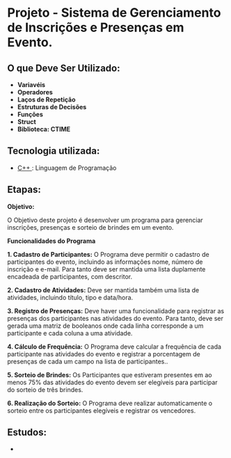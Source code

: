 # Projeto - Sistema de Gerenciamento de Inscrições e Presenças em Evento.

## O que Deve Ser Utilizado:

* **Variavéis**<br>
* **Operadores**<br>
* **Laços de Repetição**<br>
* **Estruturas de Decisões**<br>
* **Funções**<br>
* **Struct**<br>
* **Biblioteca: CTIME**<br>


## Tecnologia utilizada:

* [C++ ](https://learn.microsoft.com/pt-br/cpp/cpp/?view=msvc-170):  Linguagem de Programação

## Etapas:

**Objetivo:**

O Objetivo deste projeto é desenvolver um programa para gerenciar inscrições, presenças e sorteio de brindes em um evento.

**Funcionalidades do Programa**

**1. Cadastro de Participantes:** O Programa deve permitir o cadastro de participantes do evento, incluindo as informações nome, número de inscrição e e-mail. Para tanto deve ser mantida uma lista duplamente encadeada de participantes, com descritor.

**2. Cadastro de Atividades:** Deve ser mantida também uma lista de atividades, incluindo título, tipo e data/hora.

**3. Registro de Presenças:** Deve haver uma funcionalidade para registrar as presenças dos participantes nas atividades do evento. Para tanto, deve ser gerada uma matriz de booleanos onde cada linha corresponde a um participante e cada coluna a uma atividade.

**4. Cálculo de Frequência:** O Programa deve calcular a frequência de cada participante nas atividades do evento e registrar a porcentagem de presenças de cada um campo na lista de participantes..

**5. Sorteio de Brindes:** Os Participantes que estiveram presentes em ao menos 75% das atividades do evento devem ser elegíveis para participar do sorteio de três brindes.

**6. Realização do Sorteio:** O Programa deve realizar automaticamente o sorteio entre os participantes elegíveis e registrar os vencedores.


## Estudos:

* 
